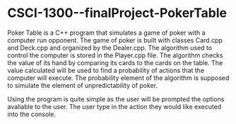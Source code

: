 # CSCI-1300--finalProject-PokerTable
Poker Table is a C++ program that simulates a game of poker with a computer run opponent. The game of poker is built with 
classes Card.cpp and Deck.cpp and organized by the Dealer.cpp. The algorithm used to control the computer is stored in the 
Player.cpp file. The algorithm checks the value of its hand by comparing its cards to the cards on the table. The value
calculated will be used to find a probability of actions that the computer will execute. The probability element of the 
algorithm is supposed to simulate the element of unpredictability of poker.

Using the program is quite simple as the user will be prompted the options avaliable to the user. The user type in the action
they would like executed into the console.
